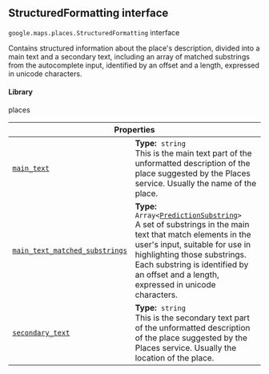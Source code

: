 
<devsite-heading text=" StructuredFormatting interface" for="StructuredFormatting" level="h2" link="" toc="" back-to-top=""><h2 id="StructuredFormatting" is-upgraded="">StructuredFormatting interface</h2></devsite-heading>
<p>
<code translate="no" dir="ltr"><span itemprop="path">google.maps.places</span>.<span itemprop="name">StructuredFormatting</span></code>
interface
</p>
<p>Contains structured information about the place's description, divided into a main text and a secondary text, including an array of matched substrings from the autocomplete input, identified by an offset and a length, expressed in unicode characters.</p>
<devsite-heading text="Library" for="library_9" level="h4" link=""><h4 is-upgraded="" id="library_9">Library</h4></devsite-heading>
<p>places</p>
<div class="devsite-table-wrapper"><table class="properties responsive" summary="interface StructuredFormatting - Properties">
<thead>
<tr><th colspan="2">Properties</th>
</tr></thead>
<tbody>
<tr id="StructuredFormatting.main_text">
<td itemprop="property"><code translate="no" dir="ltr"><a class="secret-link" href="#StructuredFormatting.main_text"><span>main_text</span></a></code></td>
<td><div><strong>Type:</strong>&nbsp; <code translate="no" dir="ltr">string</code></div>
<div class="desc">This is the main text part of the unformatted description of the place suggested by the Places service. Usually the name of the place.</div></td>
</tr>
<tr id="StructuredFormatting.main_text_matched_substrings">
<td itemprop="property"><code translate="no" dir="ltr"><a class="secret-link" href="#StructuredFormatting.main_text_matched_substrings"><span>main_text_matched_substrings</span></a></code></td>
<td><div><strong>Type:</strong>&nbsp; <code translate="no" dir="ltr">Array&lt;<a href="PredictionSubstring.md">PredictionSubstring</a>&gt;</code></div>
<div class="desc">A set of substrings in the main text that match elements in the user's input, suitable for use in highlighting those substrings. Each substring is identified by an offset and a length, expressed in unicode characters.</div></td>
</tr>
<tr id="StructuredFormatting.secondary_text">
<td itemprop="property"><code translate="no" dir="ltr"><a class="secret-link" href="#StructuredFormatting.secondary_text"><span>secondary_text</span></a></code></td>
<td><div><strong>Type:</strong>&nbsp; <code translate="no" dir="ltr">string</code></div>
<div class="desc">This is the secondary text part of the unformatted description of the place suggested by the Places service. Usually the location of the place.</div></td>
</tr>
</tbody>
</table></div>
